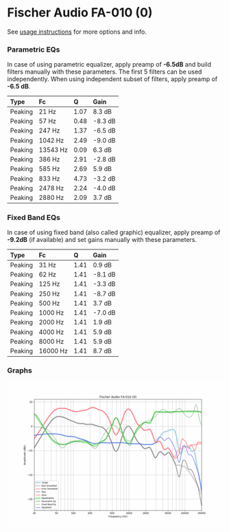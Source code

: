 # Fischer Audio FA-010 (0)
See [usage instructions](https://github.com/jaakkopasanen/AutoEq#usage) for more options and info.

### Parametric EQs
In case of using parametric equalizer, apply preamp of **-6.5dB** and build filters manually
with these parameters. The first 5 filters can be used independently.
When using independent subset of filters, apply preamp of **-6.5 dB**.

| Type    | Fc       |    Q | Gain    |
|:--------|:---------|:-----|:--------|
| Peaking | 21 Hz    | 1.07 | 8.3 dB  |
| Peaking | 57 Hz    | 0.48 | -8.3 dB |
| Peaking | 247 Hz   | 1.37 | -6.5 dB |
| Peaking | 1042 Hz  | 2.49 | -9.0 dB |
| Peaking | 13543 Hz | 0.09 | 6.3 dB  |
| Peaking | 386 Hz   | 2.91 | -2.8 dB |
| Peaking | 585 Hz   | 2.69 | 5.9 dB  |
| Peaking | 833 Hz   | 4.73 | -3.2 dB |
| Peaking | 2478 Hz  | 2.24 | -4.0 dB |
| Peaking | 2880 Hz  | 2.09 | 3.7 dB  |

### Fixed Band EQs
In case of using fixed band (also called graphic) equalizer, apply preamp of **-9.2dB**
(if available) and set gains manually with these parameters.

| Type    | Fc       |    Q | Gain    |
|:--------|:---------|:-----|:--------|
| Peaking | 31 Hz    | 1.41 | 0.9 dB  |
| Peaking | 62 Hz    | 1.41 | -8.1 dB |
| Peaking | 125 Hz   | 1.41 | -3.3 dB |
| Peaking | 250 Hz   | 1.41 | -8.7 dB |
| Peaking | 500 Hz   | 1.41 | 3.7 dB  |
| Peaking | 1000 Hz  | 1.41 | -7.0 dB |
| Peaking | 2000 Hz  | 1.41 | 1.9 dB  |
| Peaking | 4000 Hz  | 1.41 | 5.9 dB  |
| Peaking | 8000 Hz  | 1.41 | 5.9 dB  |
| Peaking | 16000 Hz | 1.41 | 8.7 dB  |

### Graphs
![](./Fischer%20Audio%20FA-010%20(0).png)